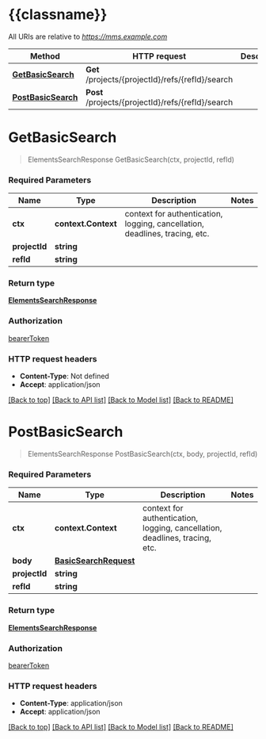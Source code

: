 # {{classname}}

All URIs are relative to *https://mms.example.com*

Method | HTTP request | Description
------------- | ------------- | -------------
[**GetBasicSearch**](SearchApi.md#GetBasicSearch) | **Get** /projects/{projectId}/refs/{refId}/search | 
[**PostBasicSearch**](SearchApi.md#PostBasicSearch) | **Post** /projects/{projectId}/refs/{refId}/search | 

# **GetBasicSearch**
> ElementsSearchResponse GetBasicSearch(ctx, projectId, refId)


### Required Parameters

Name | Type | Description  | Notes
------------- | ------------- | ------------- | -------------
 **ctx** | **context.Context** | context for authentication, logging, cancellation, deadlines, tracing, etc.
  **projectId** | **string**|  | 
  **refId** | **string**|  | 

### Return type

[**ElementsSearchResponse**](ElementsSearchResponse.md)

### Authorization

[bearerToken](../README.md#bearerToken)

### HTTP request headers

 - **Content-Type**: Not defined
 - **Accept**: application/json

[[Back to top]](#) [[Back to API list]](../README.md#documentation-for-api-endpoints) [[Back to Model list]](../README.md#documentation-for-models) [[Back to README]](../README.md)

# **PostBasicSearch**
> ElementsSearchResponse PostBasicSearch(ctx, body, projectId, refId)


### Required Parameters

Name | Type | Description  | Notes
------------- | ------------- | ------------- | -------------
 **ctx** | **context.Context** | context for authentication, logging, cancellation, deadlines, tracing, etc.
  **body** | [**BasicSearchRequest**](BasicSearchRequest.md)|  | 
  **projectId** | **string**|  | 
  **refId** | **string**|  | 

### Return type

[**ElementsSearchResponse**](ElementsSearchResponse.md)

### Authorization

[bearerToken](../README.md#bearerToken)

### HTTP request headers

 - **Content-Type**: application/json
 - **Accept**: application/json

[[Back to top]](#) [[Back to API list]](../README.md#documentation-for-api-endpoints) [[Back to Model list]](../README.md#documentation-for-models) [[Back to README]](../README.md)

